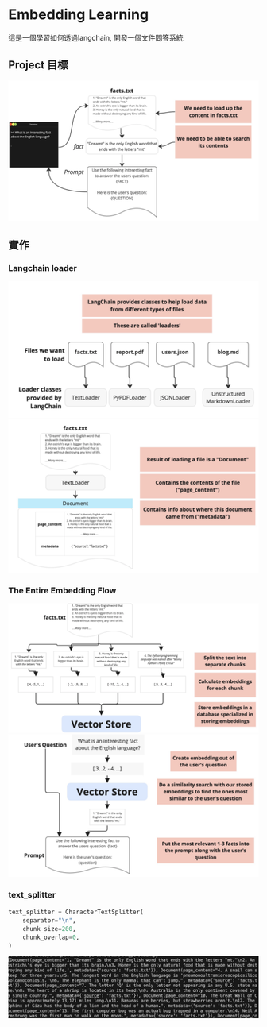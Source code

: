 # Embedding Learning

這是一個學習如何透過langchain, 開發一個文件問答系統

## Project 目標

![alt text](./images/image-1.png)

## 實作

### Langchain loader

![alt text](./images/image-2.png)
![alt text](./images/image-3.png)

### The Entire Embedding Flow

![alt text](./images/image-4.png)
![alt text](./images/image-5.png)

### text_splitter

```python
text_splitter = CharacterTextSplitter(
    separator="\n",
    chunk_size=200,
    chunk_overlap=0,
)
```

![alt text](./images/image-6.png)
